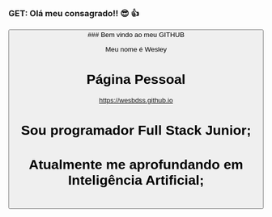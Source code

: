 ### GET: Olá meu consagrado!! 😎 👍
<button/>
### Bem vindo ao meu GITHUB

Meu nome é Wesley 

# Página Pessoal

https://wesbdss.github.io

# Sou programador Full Stack Junior;
# Atualmente me aprofundando em Inteligência Artificial;
# 



<!--
**wesbdss/wesbdss** is a ✨ _special_ ✨ repository because its `README.md` (this file) appears on your GitHub profile.

Here are some ideas to get you started:

- 🔭 I’m currently working on ...
- 🌱 I’m currently learning ...
- 👯 I’m looking to collaborate on ...
- 🤔 I’m looking for help with ...
- 💬 Ask me about ...
- 📫 How to reach me: ...
- 😄 Pronouns: ...
- ⚡ Fun fact: ...
-->
